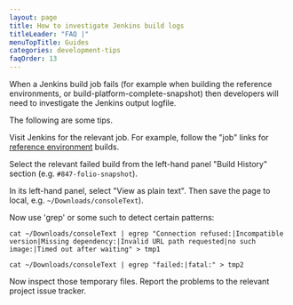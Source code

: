 ```yaml
---
layout: page
title: How to investigate Jenkins build logs
titleLeader: "FAQ |"
menuTopTitle: Guides
categories: development-tips
faqOrder: 13
---
```


When a Jenkins build job fails (for example when building the reference environments, or build-platform-complete-snapshot) then developers will need to investigate the Jenkins output logfile.

The following are some tips.

Visit Jenkins for the relevant job. For example, follow the "job" links for [reference environment](/guides/automation/#reference-environments) builds.

Select the relevant failed build from the left-hand panel "Build History" section (e.g. `#847-folio-snapshot`).

In its left-hand panel, select "View as plain text". Then save the page to local, e.g. `~/Downloads/consoleText`).

Now use 'grep' or some such to detect certain patterns:

```shell
cat ~/Downloads/consoleText | egrep "Connection refused:|Incompatible version|Missing dependency:|Invalid URL path requested|no such image:|Timed out after waiting" > tmp1
```

```shell
cat ~/Downloads/consoleText | egrep "failed:|fatal:" > tmp2
```

Now inspect those temporary files.
Report the problems to the relevant project issue tracker.

